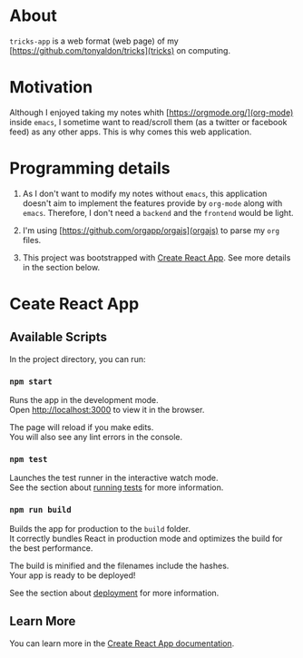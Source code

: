 # About

`tricks-app` is a web format (web page) of my
[https://github.com/tonyaldon/tricks](tricks) on computing.

# Motivation

Although I enjoyed taking my notes whith
[https://orgmode.org/](org-mode) inside `emacs`, I sometime want to
read/scroll them (as a twitter or facebook feed) as any other
apps. This is why comes this web application.

# Programming details

1. As I don't want to modify my notes without `emacs`, this application
   doesn't aim to implement the features provide by `org-mode` along
   with `emacs`. Therefore, I don't need a `backend` and the
   `frontend` would be light.

2. I'm using [https://github.com/orgapp/orgajs](orgajs) to parse my
   `org` files.

3. This project was bootstrapped with [Create React
   App](https://github.com/facebook/create-react-app). See more
   details in the section below.

# Ceate React App

## Available Scripts

In the project directory, you can run:

### `npm start`

Runs the app in the development mode.<br />
Open [http://localhost:3000](http://localhost:3000) to view it in the browser.

The page will reload if you make edits.<br />
You will also see any lint errors in the console.

### `npm test`

Launches the test runner in the interactive watch mode.<br />
See the section about [running tests](https://facebook.github.io/create-react-app/docs/running-tests) for more information.

### `npm run build`

Builds the app for production to the `build` folder.<br />
It correctly bundles React in production mode and optimizes the build for the best performance.

The build is minified and the filenames include the hashes.<br />
Your app is ready to be deployed!

See the section about [deployment](https://facebook.github.io/create-react-app/docs/deployment) for more information.

## Learn More

You can learn more in the [Create React App documentation](https://facebook.github.io/create-react-app/docs/getting-started).
